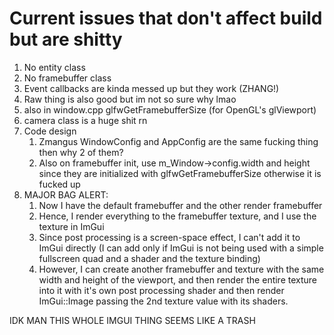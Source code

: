 # Current issues that don't affect build but are shitty

1) No entity class
2) No framebuffer class
3) Event callbacks are kinda messed up but they work (ZHANG!)
4) Raw thing is also good but im not so sure why lmao
5) also in window.cpp glfwGetFramebufferSize (for OpenGL's glViewport)
6) camera class is a huge shit rn
7) Code design
   1) Zmangus WindowConfig and AppConfig are the same fucking thing then why 2 of them?
   2) Also on framebuffer init, use m_Window->config.width and height since they are initialized with glfwGetFramebufferSize otherwise it is fucked up
8) MAJOR BAG ALERT: 
   1) Now I have the default framebuffer and the other render framebuffer
   2) Hence, I render everything to the framebuffer texture, and I use the texture in ImGui
   3) Since post processing is a screen-space effect, I can't add it to ImGui directly (I can add only if ImGui is not being used with a simple fullscreen quad and a shader and the texture binding)
   4) However, I can create another framebuffer and texture with the same width and height of the viewport, and then render the entire texture into it with it's own post processing shader and then render ImGui::Image passing the 2nd texture value with its shaders.

IDK MAN THIS WHOLE IMGUI THING SEEMS LIKE A TRASH